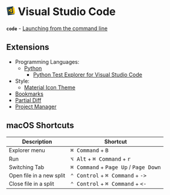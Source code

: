 # <img src="/imgs/vs_code.jpg" width="24" height="24"> Visual Studio Code

__`code`__ - [Launching from the command line](https://code.visualstudio.com/docs/setup/mac)

## Extensions

- Programming Languages:
    - [Python](https://marketplace.visualstudio.com/itemdetails?itemName=ms-python.python)
        - [Python Test Explorer for Visual Studio Code](https://marketplace.visualstudio.com/items?itemName=LittleFoxTeam.vscode-python-test-adapter)
- Style:
    - [Material Icon Theme](https://marketplace.visualstudio.com/items?itemName=PKief.material-icon-theme)
- [Bookmarks](https://marketplace.visualstudio.com/items?itemName=alefragnani.Bookmarks)
- [Partial Diff](https://marketplace.visualstudio.com/items?itemName=ryu1kn.partial-diff)
- [Project Manager](https://marketplace.visualstudio.com/items?itemName=alefragnani.project-manager)

## macOS Shortcuts

| Description | Shortcut |
| --- | --- |
| Explorer menu | <kbd>⌘ Command</kbd> + <kbd>B |
| Run | <kbd>⌥ Alt</kbd> + <kbd>⌘ Command</kbd> + <kbd>r |
| Switching Tab | <kbd>⌘ Command</kbd> + <kbd>Page Up</kbd> / <kbd>Page Down</kbd> |
| Open file in a new split | <kbd>⌃ Control</kbd> + <kbd>⌘ Command</kbd> + <kbd>-> |
| Close file in a split | <kbd>⌃ Control</kbd> + <kbd>⌘ Command</kbd> + <kbd><- |